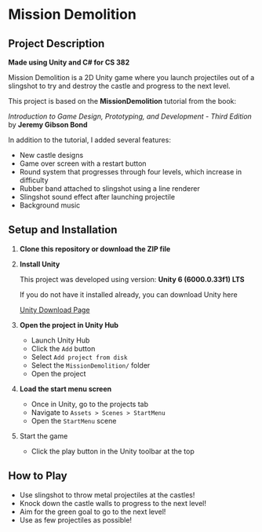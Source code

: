 # Mission Demolition

## Project Description

**Made using Unity and C# for CS 382**

Mission Demolition is a 2D Unity game where you launch projectiles out of a slingshot to try and destroy the castle and progress to the next level.

This project is based on the **MissionDemolition** tutorial from the book:

*Introduction to Game Design, Prototyping, and Development - Third Edition* by **Jeremy Gibson Bond**

In addition to the tutorial, I added several features:
- New castle designs
- Game over screen with a restart button
- Round system that progresses through four levels, which increase in difficulty 
- Rubber band attached to slingshot using a line renderer
- Slingshot sound effect after launching projectile
- Background music



## Setup and Installation

1. **Clone this repository or download the ZIP file**

2. **Install Unity**

   This project was developed using version: **Unity 6 (6000.0.33f1) LTS**
   
   If you do not have it installed already, you can download Unity here

   [Unity Download Page](https://unity.com/download)
   

4. **Open the project in Unity Hub**
   - Launch Unity Hub
   - Click the `Add` button
   - Select `Add project from disk`
   - Select the `MissionDemolition/` folder
   - Open the project

5. **Load the start menu screen**
   - Once in Unity, go to the projects tab
   - Navigate to `Assets > Scenes > StartMenu`
   - Open the `StartMenu` scene

 6. Start the game
    - Click the play button in the Unity toolbar at the top
   

## How to Play
- Use slingshot to throw metal projectiles at the castles!
- Knock down the castle walls to progress to the next level!
- Aim for the green goal to go to the next level!
- Use as few projectiles as possible!

